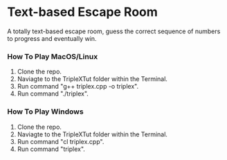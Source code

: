 # Text-based Escape Room
A totally text-based escape room, guess the correct sequence of numbers to progress and eventually win.

### How To Play MacOS/Linux
1. Clone the repo.
2. Naviagte to the TripleXTut folder within the Terminal.
3. Run command "g++ triplex.cpp -o triplex".
4. Run command "./triplex".

### How To Play Windows
1. Clone the repo.
2. Naviagte to the TripleXTut folder within the Terminal.
3. Run command "cl triplex.cpp".
4. Run command "triplex".
